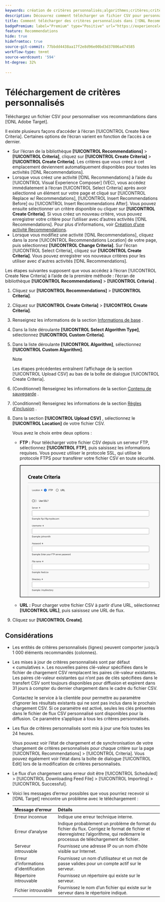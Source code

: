 ```yaml
---
keywords: création de critères personnalisés;algorithmes;critères;critères de recommandations;csv;ftp;télécharger un csv
description: Découvrez comment télécharger un fichier CSV pour personnaliser vos recommandations dans Adobe [!DNL Target] Recommendations.
title: Comment télécharger des critères personnalisés dans [!DNL Recommendations] ?
badgePremium: label="Premium" type="Positive" url="https://experienceleague.adobe.com/docs/target/using/introduction/intro.html?lang=en#premium newtab=true" tooltip="Découvrez les fonctionnalités incluses dans Target Premium."
feature: Recommendations
hide: true
hidefromtoc: true
source-git-commit: 77bbdd4438aa17f2e8d96e00bd3d37806a474585
workflow-type: tm+mt
source-wordcount: '594'
ht-degree: 32%

---
```


# Téléchargement de critères personnalisés

Téléchargez un fichier CSV pour personnaliser vos recommandations dans [!DNL Adobe Target].

Il existe plusieurs façons d’accéder à l’écran [!UICONTROL Create New Criteria]. Certaines options de l’écran varient en fonction de l’accès à ce dernier.

* Sur l’écran de la bibliothèque **[!UICONTROL Recommendations]** > **[!UICONTROL Criteria]**, cliquez sur **[!UICONTROL Create Criteria]** > **[!UICONTROL Create Criteria]**. Les critères que vous créez à cet emplacement deviennent automatiquement disponibles pour toutes les activités [!DNL Recommendations].
* Lorsque vous créez une activité [!DNL Recommendations] à l’aide du [!UICONTROL Visual Experience Composer] (VEC), vous accédez immédiatement à l’écran [!UICONTROL Select Criteria] après avoir sélectionné un élément sur votre page et cliqué sur [!UICONTROL Replace w/ Recommendations], [!UICONTROL Insert Recommendations Before] ou [!UICONTROL Insert Recommendations After]. Vous pouvez ensuite sélectionner un critère disponible ou cliquer sur **[!UICONTROL Create Criteria]**. Si vous créez un nouveau critère, vous pouvez enregistrer votre critère pour l’utiliser avec d’autres activités [!DNL Recommendations]. Pour plus d’informations, voir [Création d’une activité Recommendations](/help/main/c-recommendations/t-create-recs-activity/create-recs-activity.md).
* Lorsque vous modifiez une activité [!DNL Recommendations], cliquez dans la zone [!UICONTROL Recommendations Location] de votre page, puis sélectionnez **[!UICONTROL Change Criteria]**. Sur l’écran [!UICONTROL Select Criteria], cliquez sur **[!UICONTROL Create Criteria]**. Vous pouvez enregistrer vos nouveaux critères pour les utiliser avec d&#39;autres activités [!DNL Recommendations].

Les étapes suivantes supposent que vous accédez à l’écran [!UICONTROL Create New Criteria] à l’aide de la première méthode : l’écran de bibliothèque **[!UICONTROL Recommendations]** > **[!UICONTROL Criteria]** .

1. Cliquez sur **[!UICONTROL Recommendations]** > **[!UICONTROL Criteria]**.

1. Cliquez sur **[!UICONTROL Create Criteria]** > **[!UICONTROL Create Criteria]**.

1. Renseignez les informations de la section [Informations de base](/help/main/c-recommendations/c-algorithms/create-new-algorithm.md#info) .

1. Dans la liste déroulante **[!UICONTROL Select Algorithm Type]**, sélectionnez **[!UICONTROL Custom Criteria]**.

1. Dans la liste déroulante **[!UICONTROL Algorithm]**, sélectionnez **[!UICONTROL Custom Algorithm]**.

   >[!NOTE]
   >
   >Les étapes précédentes entraînent l’affichage de la section [!UICONTROL Upload CSV] au bas de la boîte de dialogue [!UICONTROL Create Criteria].

1. (Conditionnel) Renseignez les informations de la section [Contenu de sauvegarde](/help/main/c-recommendations/c-algorithms/create-new-algorithm.md#content) .

1. (Conditionnel) Renseignez les informations de la section [Règles d’inclusion](/help/main/c-recommendations/c-algorithms/create-new-algorithm.md#inclusion) .

1. Dans la section **[!UICONTROL Upload CSV]** , sélectionnez le **[!UICONTROL Location]** de votre fichier CSV.

   <!--The CSV file must be formatted correctly to upload successfully. Click **[!UICONTROL Download the CSV template]** to get a correctly formatted CSV file.-->

   Vous avez le choix entre deux options :

   * **FTP :** Pour télécharger votre fichier CSV depuis un serveur FTP, sélectionnez **[!UICONTROL FTP]**, puis saisissez les informations requises. Vous pouvez utiliser le protocole SSL, qui utilise le protocole FTPS pour transférer votre fichier CSV en toute sécurité.

     ![Option FTP pour télécharger un fichier CSV](/help/main/c-recommendations/c-algorithms/assets/ftp.png)

   * **URL :** Pour charger votre fichier CSV à partir d’une URL, sélectionnez **[!UICONTROL URL]**, puis saisissez une URL de flux.

1. Cliquez sur **[!UICONTROL Create]**.

## Considérations

* Les entités de critères personnalisés (lignes) peuvent comporter jusqu’à 1 000 éléments recommandés (colonnes).

* Les mises à jour de critères personnalisés sont par défaut « cumulatives ». Les nouvelles paires clé-valeur spécifiées dans le fichier de chargement CSV remplacent les paires clé-valeur existantes. Les paires clé-valeur existantes qui n’ont pas de clés spécifiées dans le transfert CSV sont toujours disponibles pour diffusion et expirent dans 31 jours à compter du dernier chargement dans le cadre du fichier CSV.

  Contactez le service à la clientèle pour permettre au paramètre d’ignorer les résultats existants qui ne sont pas inclus dans le prochain chargement CSV. Si ce paramètre est activé, seules les clés présentes dans le fichier de flux CSV personnalisé sont disponibles pour la diffusion. Ce paramètre s’applique à tous les critères personnalisés.

* Les flux de critères personnalisés sont mis à jour une fois toutes les 24 heures.

  Vous pouvez voir l’état de chargement et de synchronisation de votre chargement de critères personnalisés pour chaque critère sur la page [!UICONTROL Recommendations] > [!UICONTROL Criteria]. Vous pouvez également voir l’état dans la boîte de dialogue [!UICONTROL Edit] lors de la modification de critères personnalisés.

* Le flux d’un chargement sans erreur doit être [!UICONTROL Scheduled] > [!UICONTROL Downloading Feed File] > [!UICONTROL Importing] > [!UICONTROL Successful].

* Voici les messages d’erreur possibles que vous pourriez recevoir si [!DNL Target] rencontre un problème avec le téléchargement :

  | Message d’erreur | Détails |
  |--- |--- |
  | Erreur inconnue | Indique une erreur technique interne. |
  | Erreur d’analyse | Indique probablement un problème de format du fichier du flux. Corrigez le format de fichier et réenregistrez l’algorithme, qui redémarre le processus de téléchargement de fichier. |
  | Serveur introuvable | Fournissez une adresse IP ou un nom d’hôte visible sur Internet. |
  | Erreur d’informations d’identification | Fournissez un nom d’utilisateur et un mot de passe valides pour un compte actif sur le serveur. |
  | Répertoire introuvable | Fournissez un répertoire qui existe sur le serveur. |
  | Fichier introuvable | Fournissez le nom d’un fichier qui existe sur le serveur dans le répertoire indiqué. |
